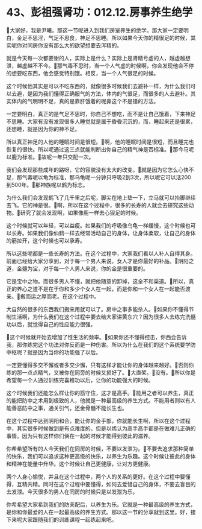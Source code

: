 # 43、彭祖强肾功：012.12.房事养生绝学

🎼大家好，我是尹曦。那这一节呢进入到我们房室养生的绝学。那大家一定要明白，金足不思淫，气足不思食，神足不思睡。所以如果今天你的精很足的时候，其实呢你对同房你没有那么大的欲望想要去泻精的。

就是今天每一次都要谢的人，实际上是什么？实际上是肾精亏虚的人，越虚越想泄，越虚越不不今。🎼那气毒不思时，当一个人气虚的时候啊，你会发现他会不停的想要吃东西，他会感觉特别饿。相反，当一个人气很足的时候。

这个时候他其实是可以不吃东西的，就像很多时候我们去避补一样，为什么我们可以去避，是因为我们懂得正确服气的方法，体内的气很足，而很多的人去避补。其实体内的气明明不足，真的是靠肝饿着的呢鼻这个不是错的方法。

一定要明白，真正的是气足不思时，你自己不想吃，而不是让自己饿着，下来神足不思睡。大家有没有发现很多人睡觉就是属于昏昏沉沉的，而，睡起来还是很累，还想睡，就是因为你的神不足。

所以真正神足的人他的睡眠时间是很短。🎼啊，他的睡眠时间是很短，而且睡完也恢复的很快。所以呢通过这三点就能判断出你自己的精气神是否标准。🎼那今马呢以鹿为标准。🎼故呢一年只交配一次。

我们会发现那些成年的路呀，它的容貌没有太大的改变。🎼就是因为它怎么心快不足，那气毒呢以龟为标准，那乌龟呢一分钟只呼吸2到3次，所以呢它可以活200到500年。🎼那神族呢以鹤为标志。

为什么我们会发现鹤飞了几千里之后呢，脚尖在地上垫一下，立马就可以抬脚继续去飞。它的神是很。🎼啊，所以在这个过程中，很多的长寿的人就会去研究这些动物。🎼研究了就会发现啊，如果像鹿一样去心狠足的时候。

这个时候就可以年轻，可以益瘦。如果我们的呼吸像乌龟一样缓慢，这个时候也可以长寿。如果我们像仙鹤一样去经常活动自己的身体，让身体柔软，让自己的身体的筋拉开，这个时候也可以承寿。

所以这些呢都是一些长寿的方法。在这个过程中，大家我们看以人补人自得其身。前面已经给大家分享到，对于每一个男人来说，女人才是你最好的补品。🎼阴阳之道，金髓为宝，对于每一个人男人来说，你的金是很重要的。

它是宝中之物。而很多男人不懂，就把他随意的卸掉，这全不和渠道。🎼所以，真正的养心之道不是在于你和多少个女人在一起，而是你和一个女人在一起能否渡亲。🎼搬而运之厚而老。在这个过程中。

大自然的很多的东西我们搬来用就可以了。房中之事多能杀人。🎼如果你不懂得节制生活啊，为什么我们在这个过程中要去给大家讲黄东穴？因为很多人去练完洗髓功以后，就觉得自己的性应能力很强。

🎼这个时候就开始去增加了性生活的频率。🎼如果你还不懂得控击，你西会告诉我，那你练完这个功法对你反而是一种伤害。所以为什么在我们的这个系统要学防中枢呢？就是因为当你的功能强了以后。

一定要懂得多交不懈或者多交少懈，只有这样才能让你的身体越来越好。🎼否则你练的那一点点精气，又被你在同旁的时候又损好了。🎼大直架。🎼没有。🎼所以你是希望每一个人通过训练完喜椎功以后，让你的功能强大的时候。

这个时候我们还能怎么样让你的筋守住，这才是高手。🎼能用之者可以养生，真正的能把防中之术用到极致的人，他就是一种最高级的养生方式。不能用者则以有人能善恶防中之事，通关引气，还金骨髓不能长生也。

在这个过程中达到阴阳和合，能让你的金手部，你就能长生啊，所以在这个过程中，其实很多时候做到是有点难度的。但是以烯认为高手高手都是在做难儿正确的事情。因为只有这样你们俩在一起的时候才能得到彼此的滋养。

你希希望所有的人今天我们在同房的时候，不要以发泄为。🎼不要去追求那种简单的快乐，我们可以追求这种更高级的快乐，以养生为乐趣。这个时候让彼此的身体和精神在能量中升华。这个时候让自己更健康，让对方更健康。

两个人身心愉悦，并且在这个过程中，两个人的关系的更好。在这个过程中要懂得，互精共精。同时在这个过程中要懂得，如何去爱惜自己的身体，不要去盲目的去发泄。今天很多的男人在同房的时候只是以发泄为乐。

你希希望大家希到我们的防夫配后，以养生为乐。它就是一种最高级的养生方式，是你和你最爱的人在一起最高级的养生方式。那以这一节的分享就到这里。好，接下来呢大家跟随我们的训练课程一起练起来吧。

